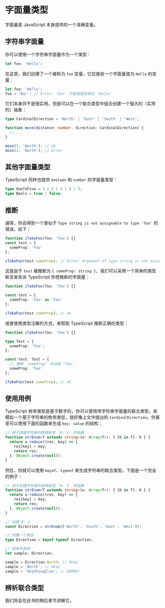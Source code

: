 # 字面量类型

字面量是 JavaScript 本身提供的一个准确变量。

## 字符串字面量

你可以使用一个字符串字面量作为一个类型：

```ts
let foo: 'Hello';
```

在这里，我们创建了一个被称为 `foo` 变量，它仅接收一个字面量值为 `Hello` 的变量：

```ts
let foo: 'Hello';
foo = 'Bar'; // Error: 'bar' 不能赋值给类型 'Hello'
```

它们本身并不是很实用，但是可以在一个联合类型中组合创建一个强大的（实用的）抽象：

```ts
type CardinalDirection = 'North' | 'East' | 'South' | 'West';

function move(distance: number, direction: CardinalDirection) {
  // ...
}

move(1, 'North'); // ok
move(1, 'Nurth'); // Error
```

## 其他字面量类型

TypeScript 同样也提供 `boolean` 和 `number` 的字面量类型：

```ts
type OneToFive = 1 | 2 | 3 | 4 | 5;
type Bools = true | false;
```

## 推断

通常，你会得到一个类似于 `Type string is not assignable to type 'foo'` 的错误，如下：

```ts
function iTakeFoo(foo: 'foo') {}
const test = {
  someProp: 'foo'
};

iTakeFoo(test.someProp); // Error: Argument of type string is not assignable to parameter of type 'foo'
```

这是由于 `test` 被推断为 `{ someProp: string }`，我们可以采用一个简单的类型断言来告诉 TypeScript 你想推断的字面量：

```ts
function iTakeFoo(foo: 'foo') {}

const test = {
  someProp: 'foo' as 'foo'
};

iTakeFoo(test.someProp); // ok
```

或者使用类型注解的方式，来帮助 TypeScript 推断正确的类型：

```ts
function iTakeFoo(foo: 'foo') {}

type Test = {
  someProp: 'foo';
};

const test: Test = {
  // 推断 `someProp` 永远是 'foo'
  someProp: 'foo'
};

iTakeFoo(test.someProp); // ok
```

## 使用用例

TypeScript 枚举类型是基于数字的，你可以使用带字符串字面量的联合类型，来模拟一个基于字符串的枚举类型，就好像上文中提出的 `CardinalDirection`。你甚至可以使用下面的函数来生成 `key: value` 的结构：

```ts
// 用于创建字符串列表映射至 `K: V` 的函数
function strEnum<T extends string>(o: Array<T>): { [K in T]: K } {
  return o.reduce((res, key) => {
    res[key] = key;
    return res;
  }, Object.create(null));
}
```

然后，你就可以使用 `keyof`、`typeof` 来生成字符串的联合类型。下面是一个完全的例子：

```ts
// 用于创建字符串列表映射至 `K: V` 的函数
function strEnum<T extends string>(o: Array<T>): { [K in T]: K } {
  return o.reduce((res, key) => {
    res[key] = key;
    return res;
  }, Object.create(null));
}

// 创建 K: V
const Direction = strEnum(['North', 'South', 'East', 'West']);

// 创建一个类型
type Direction = keyof typeof Direction;

// 简单的使用
let sample: Direction;

sample = Direction.North; // Okay
sample = 'North'; // Okay
sample = 'AnythingElse'; // ERROR!
```

## 辨析联合类型

我们将会在此书的稍后章节讲解它。
